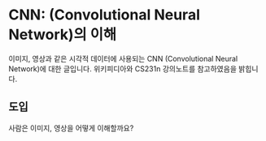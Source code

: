 # CNN: (Convolutional Neural Network)의 이해
이미지, 영상과 같은 시각적 데이터에 사용되는 CNN (Convolutional Neural Network)에 대한 글입니다. 위키피디아와 CS231n 강의노트를 참고하였음을 밝힙니다.
## 도입
사람은 이미지, 영상을 어떻게 이해할까요?
<!--stackedit_data:
eyJoaXN0b3J5IjpbLTE3Nzk0MjQwNjIsLTEzNDg3Mzc2MjBdfQ
==
-->